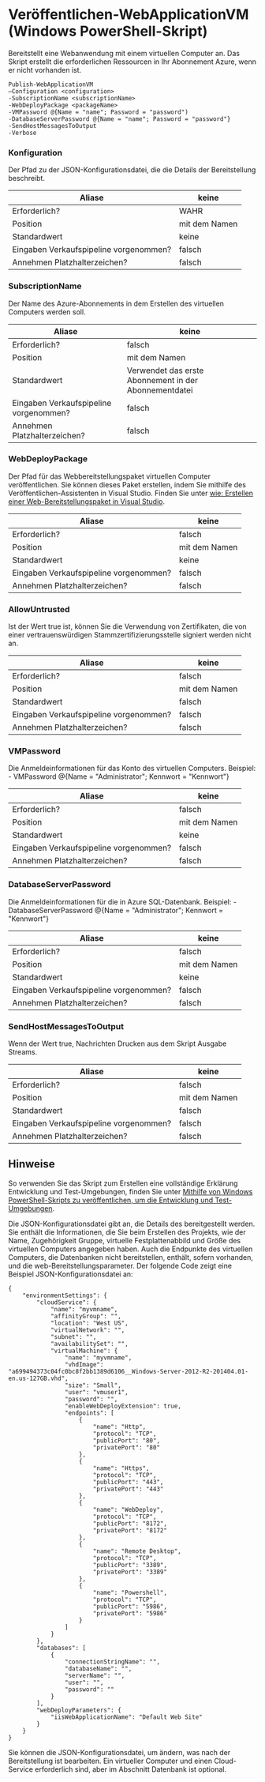 <properties
   pageTitle="Veröffentlichen von WebApplicationVM | Microsoft Azure"
   description="Erfahren Sie, wie eine Webanwendung mit einem virtuellen Computer bereitgestellt. Dieses Skript erstellt die erforderlichen Ressourcen in Ihr Abonnement Azure, wenn er nicht vorhanden ist."
   services="visual-studio-online"
   documentationCenter="na"
   authors="TomArcher"
   manager="douge"
   editor="" />
<tags
   ms.service="multiple"
   ms.devlang="dotnet"
   ms.topic="article"
   ms.tgt_pltfrm="na"
   ms.workload="multiple"
   ms.date="08/15/2016"
   ms.author="tarcher" />

# <a name="publish-webapplicationvm-windows-powershell-script"></a>Veröffentlichen-WebApplicationVM (Windows PowerShell-Skript)

Bereitstellt eine Webanwendung mit einem virtuellen Computer an. Das Skript erstellt die erforderlichen Ressourcen in Ihr Abonnement Azure, wenn er nicht vorhanden ist.

```
Publish-WebApplicationVM
–Configuration <configuration>
-SubscriptionName <subscriptionName>
-WebDeployPackage <packageName>
-VMPassword @{Name = "name"; Password = "password")
-DatabaseServerPassword @{Name = "name"; Password = "password"}
-SendHostMessagesToOutput
-Verbose
```

### <a name="configuration"></a>Konfiguration

Der Pfad zu der JSON-Konfigurationsdatei, die die Details der Bereitstellung beschreibt.

|Aliase|keine|
|---|---|
|Erforderlich?|WAHR|
|Position|mit dem Namen|
|Standardwert|keine|
|Eingaben Verkaufspipeline vorgenommen?|falsch|
|Annehmen Platzhalterzeichen?|falsch|

### <a name="subscriptionname"></a>SubscriptionName

Der Name des Azure-Abonnements in dem Erstellen des virtuellen Computers werden soll.

|Aliase|keine|
|---|---|
|Erforderlich?|falsch|
|Position|mit dem Namen|
|Standardwert|Verwendet das erste Abonnement in der Abonnementdatei|
|Eingaben Verkaufspipeline vorgenommen?|falsch|
|Annehmen Platzhalterzeichen?|falsch|

### <a name="webdeploypackage"></a>WebDeployPackage

Der Pfad für das Webbereitstellungspaket virtuellen Computer veröffentlichen. Sie können dieses Paket erstellen, indem Sie mithilfe des Veröffentlichen-Assistenten in Visual Studio. Finden Sie unter [wie: Erstellen einer Web-Bereitstellungspaket in Visual Studio](https://msdn.microsoft.com/library/dd465323.aspx).

|Aliase|keine|
|---|---|
|Erforderlich?|falsch|
|Position|mit dem Namen|
|Standardwert|keine|
|Eingaben Verkaufspipeline vorgenommen?|falsch|
|Annehmen Platzhalterzeichen?|falsch|

### <a name="allowuntrusted"></a>AllowUntrusted

Ist der Wert true ist, können Sie die Verwendung von Zertifikaten, die von einer vertrauenswürdigen Stammzertifizierungsstelle signiert werden nicht an.

|Aliase|keine|
|---|---|
|Erforderlich?|falsch|
|Position|mit dem Namen|
|Standardwert|falsch|
|Eingaben Verkaufspipeline vorgenommen?|falsch|
|Annehmen Platzhalterzeichen?|falsch|

### <a name="vmpassword"></a>VMPassword

Die Anmeldeinformationen für das Konto des virtuellen Computers. Beispiel: - VMPassword @{Name = "Administrator"; Kennwort = "Kennwort"}

|Aliase|keine|
|---|---|
|Erforderlich?|falsch|
|Position|mit dem Namen|
|Standardwert|keine|
|Eingaben Verkaufspipeline vorgenommen?|falsch|
|Annehmen Platzhalterzeichen?|falsch|

### <a name="databaseserverpassword"></a>DatabaseServerPassword

Die Anmeldeinformationen für die in Azure SQL-Datenbank. Beispiel: - DatabaseServerPassword @{Name = "Administrator"; Kennwort = "Kennwort"}

|Aliase|keine|
|---|---|
|Erforderlich?|falsch|
|Position|mit dem Namen|
|Standardwert|keine|
|Eingaben Verkaufspipeline vorgenommen?|falsch|
|Annehmen Platzhalterzeichen?|falsch|

### <a name="sendhostmessagestooutput"></a>SendHostMessagesToOutput

Wenn der Wert true, Nachrichten Drucken aus dem Skript Ausgabe Streams.

|Aliase|keine|
|---|---|
|Erforderlich?|falsch|
|Position|mit dem Namen|
|Standardwert|falsch|
|Eingaben Verkaufspipeline vorgenommen?|falsch|
|Annehmen Platzhalterzeichen?|falsch|

## <a name="remarks"></a>Hinweise

So verwenden Sie das Skript zum Erstellen eine vollständige Erklärung Entwicklung und Test-Umgebungen, finden Sie unter [Mithilfe von Windows PowerShell-Skripts zu veröffentlichen, um die Entwicklung und Test-Umgebungen](vs-azure-tools-publishing-using-powershell-scripts.md).

Die JSON-Konfigurationsdatei gibt an, die Details des bereitgestellt werden. Sie enthält die Informationen, die Sie beim Erstellen des Projekts, wie der Name, Zugehörigkeit Gruppe, virtuelle Festplattenabbild und Größe des virtuellen Computers angegeben haben. Auch die Endpunkte des virtuellen Computers, die Datenbanken nicht bereitstellen, enthält, sofern vorhanden, und die web-Bereitstellungsparameter. Der folgende Code zeigt eine Beispiel JSON-Konfigurationsdatei an:

```
{
    "environmentSettings": {
        "cloudService": {
            "name": "myvmname",
            "affinityGroup": "",
            "location": "West US",
            "virtualNetwork": "",
            "subnet": "",
            "availabilitySet": "",
            "virtualMachine": {
                "name": "myvmname",
                "vhdImage": "a699494373c04fc0bc8f2bb1389d6106__Windows-Server-2012-R2-201404.01-en.us-127GB.vhd",
                "size": "Small",
                "user": "vmuser1",
                "password": "",
                "enableWebDeployExtension": true,
                "endpoints": [
                    {
                        "name": "Http",
                        "protocol": "TCP",
                        "publicPort": "80",
                        "privatePort": "80"
                    },
                    {
                        "name": "Https",
                        "protocol": "TCP",
                        "publicPort": "443",
                        "privatePort": "443"
                    },
                    {
                        "name": "WebDeploy",
                        "protocol": "TCP",
                        "publicPort": "8172",
                        "privatePort": "8172"
                    },
                    {
                        "name": "Remote Desktop",
                        "protocol": "TCP",
                        "publicPort": "3389",
                        "privatePort": "3389"
                    },
                    {
                        "name": "Powershell",
                        "protocol": "TCP",
                        "publicPort": "5986",
                        "privatePort": "5986"
                    }
                ]
            }
        },
        "databases": [
            {
                "connectionStringName": "",
                "databaseName": "",
                "serverName": "",
                "user": "",
                "password": ""
            }
        ],
        "webDeployParameters": {
            "iisWebApplicationName": "Default Web Site"
        }
    }
}
```

Sie können die JSON-Konfigurationsdatei, um ändern, was nach der Bereitstellung ist bearbeiten. Ein virtueller Computer und einen Cloud-Service erforderlich sind, aber im Abschnitt Datenbank ist optional.
